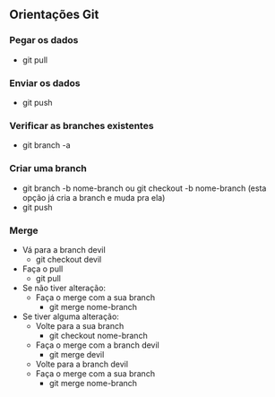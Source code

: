 ﻿## Orientações Git

### Pegar os dados
- git pull

### Enviar os dados
- git push

### Verificar as branches existentes
- git branch -a
### Criar uma branch
- git branch -b nome-branch ou git checkout -b nome-branch (esta opção já cria a branch e muda pra ela)
- git push

### Merge
- Vá para a branch devil
  - git checkout devil
- Faça o pull
  - git pull
- Se não tiver alteração:
  - Faça o merge com a sua branch
    - git merge nome-branch
- Se tiver alguma alteração:
  - Volte para a sua branch
    - git checkout nome-branch
  - Faça o merge com a branch devil
    - git merge devil
  - Volte para a branch devil
  - Faça o merge com a sua branch
    - git merge nome-branch

